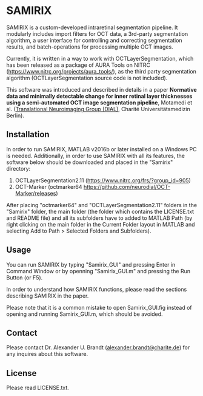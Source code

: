 # SAMIRIX
SAMIRIX is a custom-developed intraretinal segmentation pipeline. It modularly includes import filters for OCT data, a 3rd-party segmentation algorithm, a user interface for controlling and correcting segmentation results, and batch-operations for processing multiple OCT images.

Currently, it is written in a way to work with OCTLayerSegmentation, which has been released as a package of AURA Tools on NITRC (<https://www.nitrc.org/projects/aura_tools/>), as the third party segmentation algorithm (OCTLayerSegmentation source code is not included).

This software was introduced and described in details in a paper **Normative data and minimally detectable change for inner retinal layer thicknesses using a semi-automated OCT image segmentation pipeline**, Motamedi et al. ([Translational Neuroimaging Group (DIAL)](http://neurodial.de/), Charité Universitätsmedizin Berlin).

## Installation
In order to run SAMIRIX, MATLAB v2016b or later installed on a Windows PC is needed. Additionally, in order to use SAMIRIX with all its features, the software below should be downloaded and placed in the "Samirix" directory:

1. OCTLayerSegmentation2.11 (<https://www.nitrc.org/frs/?group_id=905>)
2. OCT-Marker (octmarker64 <https://github.com/neurodial/OCT-Marker/releases>)

After placing "octmarker64" and "OCTLayerSegmentation2.11" folders in the "Samirix" folder, the main folder (the folder which contains the LICENSE.txt and README file) and all its subfolders have to added to MATLAB Path (by right clicking on the main folder in the Current Folder layout in MATLAB and selecting Add to Path > Selected Folders and Subfolders).

## Usage
You can run SAMIRIX by typing "Samirix_GUI" and pressing Enter in Command Window or by openning "Samirix_GUI.m" and pressing the Run Button (or F5).

In order to understand how SAMIRIX functions, please read the sections describing SAMIRIX in the paper.

Please note that it is a common mistake to open Samirix_GUI.fig instead of opening and running Samirix_GUI.m, which should be avoided.

## Contact
Please contact Dr. Alexander U. Brandt (alexander.brandt@charite.de) for any inquires about this software.

## License
Please read LICENSE.txt.
